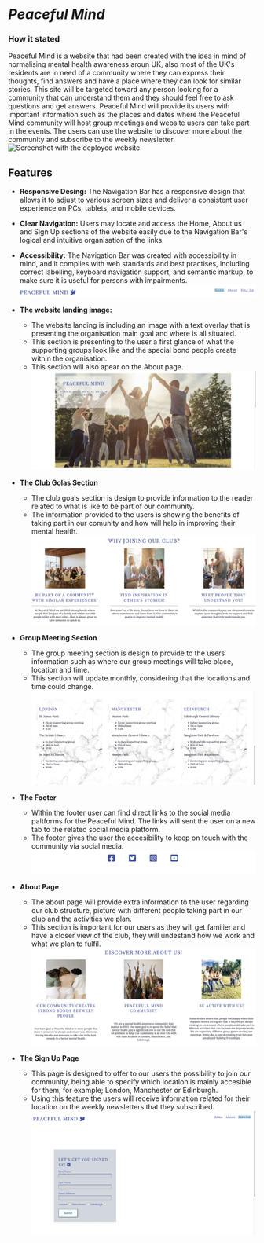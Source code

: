 # *Peaceful Mind*

### How it stated
Peaceful Mind is a website that had been created with the idea in mind of normalising mental health awareness aroun UK, also most of the UK's residents are in need of a community where they can express their thoughts, find answers and have a place where they can look for similar stories. This site will be targeted toward any person looking for a community that can understand them and they should feel free to ask questions and get answers. Peaceful Mind will provide its users with important information such as the places and dates where the Peaceful Mind community will host group meetings and website users can take part in the events. The users can use the website to discover more about the community and subscribe to the weekly newsletter.
![Screenshot with the deployed website]()

## Features

 - **Responsive Desing:** The Navigation Bar has a responsive design that allows it to adjust to various screen sizes and deliver a consistent user experience on PCs, tablets, and mobile devices.
 - **Clear Navigation:** Users may locate and access the Home, About us and Sign Up sections of the website easily due to the Navigation Bar's logical and intuitive organisation of the links.
 - **Accessibility:** The Navigation Bar was created with accessibility in mind, and it complies with web standards and best practises, including correct labelling, keyboard navigation support, and semantic markup, to make sure it is useful for persons with impairments.
![Screenshot of the navigation bar including the logo](assets/images/navigation-bar.png)

- **The website landing image:**
    * The website landing is including an image with a text overlay that is presenting the organisation main goal and where is all situated. 
    * This section is presenting to the user a first glance of what the supporting groups look like and the special bond people create within the organisation.
    * This section will also apear on the About page.
![Screenshot of the website landing](assets/images/webpage-landing.jpg)

- **The Club Golas Section**
    * The club goals section is design to provide information to the reader related to what is like to be part of our community.
    * The information provided to the users is showing the benefits of taking part in our comunity and how will help in improving their mental health.
![Screenshot of the club goals](assets/images/club-goals.jpg)

- **Group Meeting Section**
    * The group meeting section is design to provide to the users information such as where our group meetings will take place, location and time.
    * This section will update monthly, considering that the locations and time could change.
![Screeenshot of the group meeting section](assets/images/meetings-location.jpg)

- **The Footer**
    * Within the footer user can find direct links to the social media paltforms for the Peaceful Mind. The links will sent the user on a new tab to the related social media platform.
    * The footer gives the user the accesibility to keep on touch with the community via social media.
![Screenshot for the footer](assets/images/footer.png)

- **About Page**
    * The about page will provide extra information to the user regarding our club structure, picture with different people taking part in our club and the activities we plan.
    * This section is important for our users as they will get familier and have a closer view of the club, they will undestand how we work and what we plan to fulfil.
 ![Screenshot of the about section](assets/images/about.jpeg)

- **The Sign Up Page**

    * This page is designed to offer to our users the possibility to join our community, being able to specify which location is mainly accesible for them, for example; London, Manchester or Edinburgh. 
    * Using this feature the users will receive information related for their location on the weekly newsletters that they subscribed.
![Screenshot of the sing up form](assets/images/sign-up.jpg)

